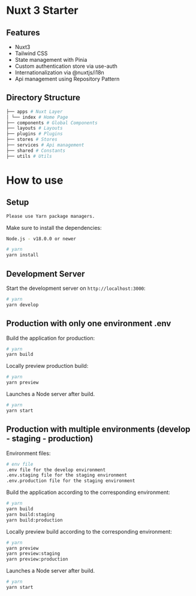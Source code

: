 # Nuxt 3 Starter

## Features

- Nuxt3
- Tailwind CSS
- State management with Pinia
- Custom authentication store via use-auth
- Internationalization via @nuxtjs/i18n
- Api management using Repository Pattern

## Directory Structure

```bash
├── apps # Nuxt Layer
│ └── index # Home Page
├── components # Global Components
├── layouts # Layouts
├── plugins # Plugins
├── stores # Stores
├── services # Api management
├── shared # Constants
├── utils # Utils
```

# How to use

## Setup

```bash
Please use Yarn package managers.
```

Make sure to install the dependencies:

```bash
Node.js - v18.0.0 or newer
```

```bash
# yarn
yarn install

```

## Development Server

Start the development server on `http://localhost:3000`:

```bash
# yarn
yarn develop

```

## Production with only one environment .env

Build the application for production:

```bash
# yarn
yarn build

```

Locally preview production build:

```bash
# yarn
yarn preview

```

Launches a Node server after build.

```bash
# yarn
yarn start

```

## Production with multiple environments (develop - staging - production)

Environment files:

```bash
# env file
.env file for the develop environment
.env.staging file for the staging environment
.env.production file for the staging environment

```

Build the application according to the corresponding environment:

```bash
# yarn
yarn build
yarn build:staging
yarn build:production

```

Locally preview build according to the corresponding environment:

```bash
# yarn
yarn preview
yarn preview:staging
yarn preview:production


```

Launches a Node server after build.

```bash
# yarn
yarn start

```
